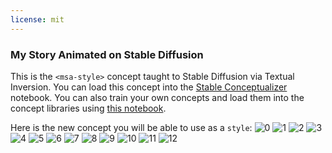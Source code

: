 ```yaml
---
license: mit
---
```

### My Story Animated on Stable Diffusion
This is the `<msa-style>` concept taught to Stable Diffusion via Textual Inversion. You can load this concept into the [Stable Conceptualizer](https://colab.research.google.com/github/huggingface/notebooks/blob/main/diffusers/stable_conceptualizer_inference.ipynb) notebook. You can also train your own concepts and load them into the concept libraries using [this notebook](https://colab.research.google.com/github/huggingface/notebooks/blob/main/diffusers/sd_textual_inversion_training.ipynb).

Here is the new concept you will be able to use as a `style`:
![<msa-style> 0](https://huggingface.co/sd-concepts-library/my-story-animated/resolve/main/concept_images/11.jpeg)
![<msa-style> 1](https://huggingface.co/sd-concepts-library/my-story-animated/resolve/main/concept_images/9.jpeg)
![<msa-style> 2](https://huggingface.co/sd-concepts-library/my-story-animated/resolve/main/concept_images/1.jpeg)
![<msa-style> 3](https://huggingface.co/sd-concepts-library/my-story-animated/resolve/main/concept_images/10.jpeg)
![<msa-style> 4](https://huggingface.co/sd-concepts-library/my-story-animated/resolve/main/concept_images/4.jpeg)
![<msa-style> 5](https://huggingface.co/sd-concepts-library/my-story-animated/resolve/main/concept_images/0.jpeg)
![<msa-style> 6](https://huggingface.co/sd-concepts-library/my-story-animated/resolve/main/concept_images/3.jpeg)
![<msa-style> 7](https://huggingface.co/sd-concepts-library/my-story-animated/resolve/main/concept_images/7.jpeg)
![<msa-style> 8](https://huggingface.co/sd-concepts-library/my-story-animated/resolve/main/concept_images/6.jpeg)
![<msa-style> 9](https://huggingface.co/sd-concepts-library/my-story-animated/resolve/main/concept_images/2.jpeg)
![<msa-style> 10](https://huggingface.co/sd-concepts-library/my-story-animated/resolve/main/concept_images/8.jpeg)
![<msa-style> 11](https://huggingface.co/sd-concepts-library/my-story-animated/resolve/main/concept_images/5.jpeg)
![<msa-style> 12](https://huggingface.co/sd-concepts-library/my-story-animated/resolve/main/concept_images/.ipynb_checkpoints)

